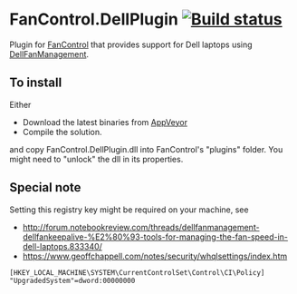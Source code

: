 # FanControl.DellPlugin [![Build status](https://ci.appveyor.com/api/projects/status/aqevcsrb976mavdo/branch/master?svg=true)](https://ci.appveyor.com/project/Rem0o/fancontrol-dellplugin/branch/master)

Plugin for [FanControl](https://github.com/Rem0o/FanControl.Releases) that provides support for Dell laptops using [DellFanManagement](https://github.com/AaronKelley/DellFanManagement).

## To install

Either
* Download the latest binaries from [AppVeyor](https://ci.appveyor.com/project/Rem0o/fancontrol-dellplugin/branch/master/artifacts)
* Compile the solution.

and copy FanControl.DellPlugin.dll into FanControl's "plugins" folder.
You might need to "unlock" the dll in its properties.

## Special note

Setting this registry key might be required on your machine, see <br>
* http://forum.notebookreview.com/threads/dellfanmanagement-dellfankeepalive-%E2%80%93-tools-for-managing-the-fan-speed-in-dell-laptops.833340/ 
* https://www.geoffchappell.com/notes/security/whqlsettings/index.htm

```
[HKEY_LOCAL_MACHINE\SYSTEM\CurrentControlSet\Control\CI\Policy]
"UpgradedSystem"=dword:00000000
```

